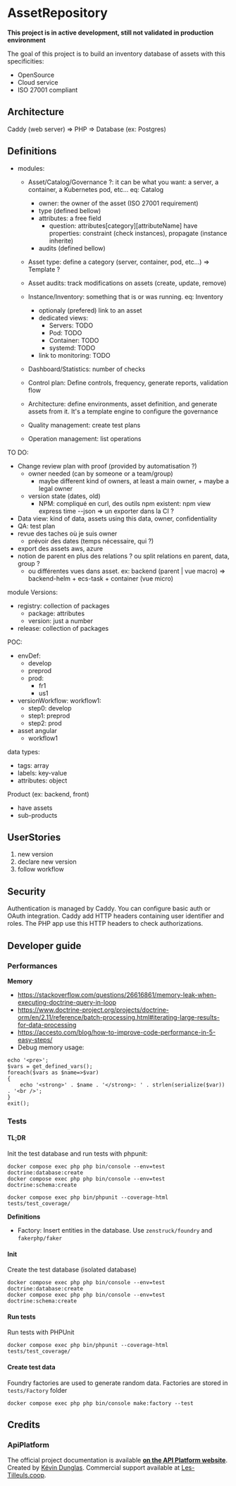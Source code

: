 # AssetRepository

**This project is in active development, still not validated in production environment**

The goal of this project is to build an inventory database of assets with this specificities:
* OpenSource
* Cloud service
* ISO 27001 compliant

## Architecture

Caddy (web server) => PHP => Database (ex: Postgres)


## Definitions

* modules:
  * Asset/Catalog/Governance ?: it can be what you want: a server, a container, a Kubernetes pod, etc...  eq: Catalog
    * owner: the owner of the asset (ISO 27001 requirement)
    * type (defined bellow)
    * attributes: a free field
      * question: attributes[category][attributeName] have properties: constraint (check instances), propagate (instance inherite)
    * audits (defined bellow)
  * Asset type: define a category (server, container, pod, etc...)  => Template ?
  * Asset audits: track modifications on assets (create, update, remove)

  * Instance/Inventory: something that is or was running. eq: Inventory
    * optionaly (prefered) link to an asset
    * dedicated views:
      * Servers: TODO
      * Pod: TODO
      * Container: TODO
      * systemd: TODO
    * link to monitoring: TODO
  * Dashboard/Statistics: number of checks
  * Control plan: Define controls, frequency, generate reports, validation flow

  * Architecture: define environments, asset definition, and generate assets from it. It's a template engine to configure the governance

  * Quality management: create test plans
  * Operation management: list operations

TO DO:
* Change review plan with proof (provided by automatisation ?)
  * owner needed (can by someone or a team/group)
    * maybe different kind of owners, at least a main owner, + maybe a legal owner
  * version state (dates, old)
    * NPM: compliqué en curl, des outils npm existent: npm view express time --json => un exporter dans la CI ?
* Data view: kind of data, assets using this data, owner, confidentiality
* QA: test plan
* revue des taches où je suis owner
  * prévoir des dates (temps nécessaire, qui ?)
* export des assets aws, azure
* notion de parent en plus des relations ? ou split relations en parent, data, group ?
  * ou différentes vues dans asset. ex: backend (parent | vue macro) => backend-helm + ecs-task + container (vue micro)


module Versions:
* registry: collection of packages
  * package: attributes
  * version: just a number
* release: collection of packages

POC:
- envDef:
  - develop
  - preprod
  - prod:
      - fr1
      - us1
- versionWorkflow: workflow1:
  - step0: develop
  - step1: preprod
  - step2: prod
- asset angular
  - workflow1

data types:
* tags: array
* labels: key-value
* attributes: object


Product (ex: backend, front)
* have assets
* sub-products

## UserStories

1. new version
  1. declare new version
  2. follow workflow

## Security

Authentication is managed by Caddy. You can configure basic auth or OAuth integration.
Caddy add HTTP headers containing user identifier and roles.
The PHP app use this HTTP headers to check authorizations.

## Developer guide

### Performances

**Memory**
* https://stackoverflow.com/questions/26616861/memory-leak-when-executing-doctrine-query-in-loop
* https://www.doctrine-project.org/projects/doctrine-orm/en/2.11/reference/batch-processing.html#iterating-large-results-for-data-processing
* https://accesto.com/blog/how-to-improve-code-performance-in-5-easy-steps/
* Debug memory usage:
```
echo '<pre>';
$vars = get_defined_vars();
foreach($vars as $name=>$var)
{
    echo '<strong>' . $name . '</strong>: ' . strlen(serialize($var)) . '<br />';
}
exit();
```

### Tests

#### TL;DR

Init the test database and run tests with phpunit:

```
docker compose exec php php bin/console --env=test doctrine:database:create
docker compose exec php php bin/console --env=test doctrine:schema:create

docker compose exec php bin/phpunit --coverage-html tests/test_coverage/
```

**Definitions**
* Factory: Insert entities in the database. Use `zenstruck/foundry` and `fakerphp/faker`

#### Init

Create the test database (isolated database)
```
docker compose exec php php bin/console --env=test doctrine:database:create
docker compose exec php php bin/console --env=test doctrine:schema:create
```

#### Run tests

Run tests with PHPUnit

```
docker compose exec php bin/phpunit --coverage-html tests/test_coverage/
```

#### Create test data

Foundry factories are used to generate random data.
Factories are stored in `tests/Factory` folder
```
docker compose exec php php bin/console make:factory --test
```

## Credits

### ApiPlatform

The official project documentation is available **[on the API Platform website](https://api-platform.com)**.
Created by [Kévin Dunglas](https://dunglas.fr). Commercial support available at [Les-Tilleuls.coop](https://les-tilleuls.coop).
